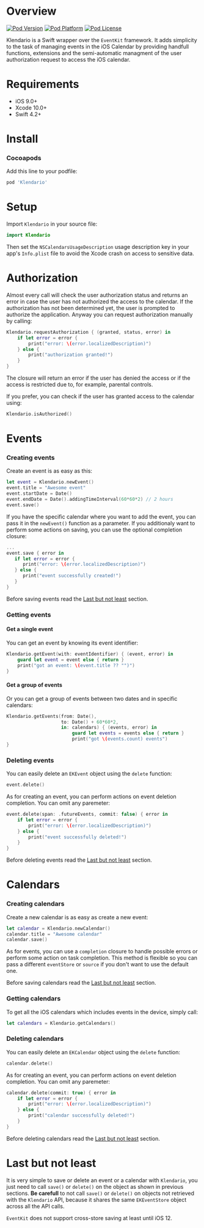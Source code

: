 Overview
==============

[![Pod Version](http://img.shields.io/cocoapods/v/Klendario.svg?style=flat)](https://github.com/ThXou/Klendario)
[![Pod Platform](http://img.shields.io/cocoapods/p/Klendario.svg?style=flat)](https://github.com/ThXou/Klendario)
[![Pod License](http://img.shields.io/cocoapods/l/Klendario.svg?style=flat)](https://www.apache.org/licenses/LICENSE-2.0.html)

Klendario is a Swift wrapper over the `EventKit` framework. It adds simplicity to the task of managing events in the iOS Calendar by providing handfull functions, extensions and the semi-automatic managment of the user authorization request to access the iOS calendar.

Requirements
==============

* iOS 9.0+
* Xcode 10.0+
* Swift 4.2+

Install
==============

### Cocoapods

Add this line to your podfile:

```ruby
pod 'Klendario'
```

Setup
==============

Import `Klendario` in your source file:

```swift
import Klendario
```

Then set the `NSCalendarsUsageDescription` usage description key in your app's `Info.plist` file to avoid the Xcode crash on access to sensitive data.

Authorization
==============

Almost every call will check the user authorization status and returns an error in case the user has not authorized the access to the calendar. If the authorization has not been determined yet, the user is prompted to authorize the application. Anyway you can request authorization manually by calling:

```swift
Klendario.requestAuthorization { (granted, status, error) in
    if let error = error {
        print("error: \(error.localizedDescription)")
    } else {
        print("authorization granted!")
    }
}
```

The closure will return an error if the user has denied the access or if the access is restricted due to, for example, parental controls.
 
If you prefer, you can check if the user has granted access to the calendar using:

```swift
Klendario.isAuthorized()
```

Events
==============

### Creating events

Create an event is as easy as this:

```swift
let event = Klendario.newEvent()
event.title = "Awesome event"
event.startDate = Date()
event.endDate = Date().addingTimeInterval(60*60*2) // 2 hours
event.save()
```
If you have the specific calendar where you want to add the event, you can pass it in the `newEvent()` function as a parameter. If you additionaly want to perform some actions on saving, you can use the optional completion closure:

```swift
...
event.save { error in
   if let error = error {
      print("error: \(error.localizedDescription)")
   } else {
      print("event successfully created!")
   }
}
```

Before saving events read the [Last but not least](#last) section.

### Getting events
#### Get a single event

You can get an event by knowing its event identifier:

```swift
Klendario.getEvent(with: eventIdentifier) { (event, error) in
    guard let event = event else { return }
    print("got an event: \(event.title ?? "")")
}
```

#### Get a group of events

Or you can get a group of events between two dates and in specific calendars:

```swift
Klendario.getEvents(from: Date(),
                    to: Date() + 60*60*2,
                    in: calendars) { (events, error) in
                        guard let events = events else { return }
                        print("got \(events.count) events")
}
```

### Deleting events

You can easily delete an `EKEvent` object using the `delete` function:

```swift
event.delete()
```
As for creating an event, you can perform actions on event deletion completion. You can omit any paremeter:

```swift
event.delete(span: .futureEvents, commit: false) { error in
    if let error = error {
        print("error: \(error.localizedDescription)")
    } else {
        print("event successfully deleted!")
    }
}
```
Before deleting events read the [Last but not least](#last) section.

Calendars
==============

### Creating calendars

Create a new calendar is as easy as create a new event:

```swift
let calendar = Klendario.newCalendar()
calendar.title = "Awesome calendar"
calendar.save()
```

As for events, you can use a `completion` closure to handle possible errors or perform some action on task completion. This method is flexible so you can pass a different `eventStore` or `source` if you don't want to use the default one.

Before saving calendars read the [Last but not least](#last) section.

### Getting calendars

To get all the iOS calendars which includes events in the device, simply call:

```swift
let calendars = Klendario.getCalendars()
```
### Deleting calendars

You can easily delete an `EKCalendar` object using the `delete` function:

```swift
calendar.delete()
```
As for creating an event, you can perform actions on event deletion completion. You can omit any paremeter:

```swift
calendar.delete(commit: true) { error in
	if let error = error {
        print("error: \(error.localizedDescription)")
    } else {
        print("calendar successfully deleted!")
    }
}
```
Before deleting calendars read the [Last but not least](#last) section.

<a name="last"></a>Last but not least
==============

It is very simple to save or delete an event or a calendar with `Klendario`, you just need to call `save()` or `delete()` on the object as shown in previous sections. **Be carefull** to not call `save()` or `delete()` on objects not retrieved with the `Klendario` API, because it shares the same `EKEventStore` object across all the API calls.

`EventKit` does not support cross-store saving at least until iOS 12.